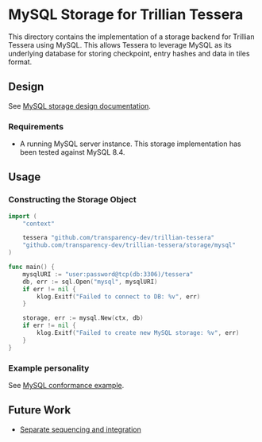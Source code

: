 # MySQL Storage for Trillian Tessera

This directory contains the implementation of a storage backend for Trillian Tessera using MySQL. This allows Tessera to leverage MySQL as its underlying database for storing checkpoint, entry hashes and data in tiles format.

## Design

See [MySQL storage design documentation](/docs/design/mysql_storage.md).

### Requirements

- A running MySQL server instance. This storage implementation has been tested against MySQL 8.4.

## Usage

### Constructing the Storage Object

```go
import (
    "context"

    tessera "github.com/transparency-dev/trillian-tessera"
    "github.com/transparency-dev/trillian-tessera/storage/mysql"
)

func main() {
    mysqlURI := "user:password@tcp(db:3306)/tessera"
    db, err := sql.Open("mysql", mysqlURI)
    if err != nil {
        klog.Exitf("Failed to connect to DB: %v", err)
    }

    storage, err := mysql.New(ctx, db)
    if err != nil {
        klog.Exitf("Failed to create new MySQL storage: %v", err)
    }
}
```

### Example personality

See [MySQL conformance example](/cmd/conformance/mysql/).

## Future Work

- [Separate sequencing and integration](https://github.com/transparency-dev/trillian-tessera/pull/282)
